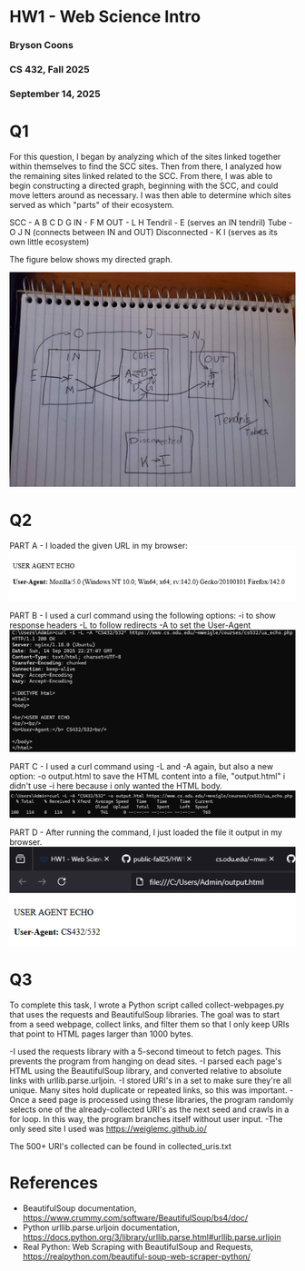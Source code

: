 # HW1 - Web Science Intro
### Bryson Coons
### CS 432, Fall 2025
### September 14, 2025

# Q1
For this question, I began by analyzing which of the sites linked together within themselves to find the SCC sites. Then from there, I analyzed how the remaining sites linked related to the SCC. From there, I was able to begin constructing a directed graph, beginning with the SCC, and could move letters around as necessary. I was then able to determine which sites served as which "parts" of their ecosystem.

SCC - A B C D G
IN - F M
OUT - L H
Tendril - E (serves an IN tendril)
Tube - O J N (connects between IN and OUT)
Disconnected - K I (serves as its own little ecosystem)

The figure below shows my directed graph.

![Q1 Directed Graph](20250914_180019.jpg)

# Q2
PART A - I loaded the given URL in my browser:
![Image](image.png)

PART B - I used a curl command using the following options:
-i to show response headers
-L to follow redirects
-A to set the User-Agent
![Image](image2.png)

PART C - I used a curl command using -L and -A again, but also a new option:
-o output.html to save the HTML content into a file, "output.html"
i didn't use -i here because i only wanted the HTML body.
![image](image3.png)

PART D - After running the command, I just loaded the file it output in my browser.
![image](image4.png)

# Q3

To complete this task, I wrote a Python script called collect-webpages.py that uses the requests and BeautifulSoup libraries. The goal was to start from a seed webpage, collect links, and filter them so that I only keep URIs that point to HTML pages larger than 1000 bytes.

-I used the requests library with a 5-second timeout to fetch pages. This prevents the program from hanging on dead sites.
-I parsed each page's HTML using the BeautifulSoup library, and converted relative to absolute links with urllib.parse.urljoin.
-I stored URI's in a set to make sure they're all unique. Many sites hold duplicate or repeated links, so this was important.
-Once a seed page is processed using these libraries, the program randomly selects one of the already-collected URI's as the next seed and crawls in a for loop. In this way, the program branches itself without user input.
-The only seed site I used was https://weiglemc.github.io/

The 500+ URI's collected can be found in collected_uris.txt

# References

* BeautifulSoup documentation, <https://www.crummy.com/software/BeautifulSoup/bs4/doc/>
* Python urllib.parse.urljoin documentation, <https://docs.python.org/3/library/urllib.parse.html#urllib.parse.urljoin>
* Real Python: Web Scraping with BeautifulSoup and Requests, <https://realpython.com/beautiful-soup-web-scraper-python/>
